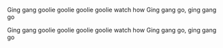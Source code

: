 Ging gang goolie goolie
goolie goolie watch how
Ging gang go, ging gang go

Ging gang goolie goolie
goolie goolie watch how
Ging gang go, ging gang go
